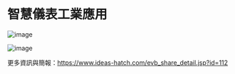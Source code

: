 # 智慧儀表工業應用
![image](https://github.com/ideashatch/HUB-8735_examples/assets/127272102/a03bfaaf-7f86-4e1f-a474-cd5ba78ad50b)

![image](https://github.com/ideashatch/HUB-8735_examples/assets/127272102/389be469-cd18-4e53-a8ea-be4ed7d86a7b)

更多資訊與簡報：https://www.ideas-hatch.com/evb_share_detail.jsp?id=112
